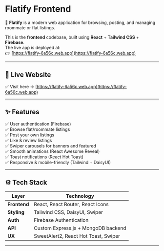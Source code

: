 # Flatify Frontend

🌟 **Flatify** is a modern web application for browsing, posting, and managing roommate or flat listings.

This is the **frontend** codebase, built using **React** + **Tailwind CSS** + **Firebase**.  
The live app is deployed at:  
👉 [https://flatify-6a56c.web.app](https://flatify-6a56c.web.app)

---

## 🚀 Live Website

✅ Visit here → [https://flatify-6a56c.web.app](https://flatify-6a56c.web.app)

---

## ✨ Features

✅ User authentication (Firebase)  
✅ Browse flat/roommate listings  
✅ Post your own listings  
✅ Like & review listings  
✅ Swiper carousels for banners and featured  
✅ Smooth animations (React Awesome Reveal)  
✅ Toast notifications (React Hot Toast)  
✅ Responsive & mobile-friendly (Tailwind + DaisyUI)

---

## ⚙️ Tech Stack

| Layer        | Technology                           |
| ------------ | ------------------------------------ |
| **Frontend** | React, React Router, React Icons     |
| **Styling**  | Tailwind CSS, DaisyUI, Swiper        |
| **Auth**     | Firebase Authentication              |
| **API**      | Custom Express.js + MongoDB backend  |
| **UX**       | SweetAlert2, React Hot Toast, Swiper |

---
